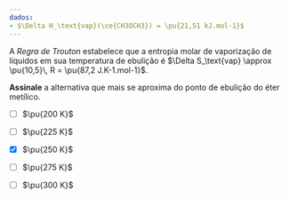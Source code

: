 ```yaml
---
dados:
- $\Delta H_\text{vap}(\ce{CH3OCH3}) = \pu{21,51 kJ.mol-1}$
---
```

A *Regra de Trouton* estabelece que a entropia molar de vaporização de líquidos em sua temperatura de ebulição é $\Delta S_\text{vap} \approx \pu{10,5}\, R = \pu{87,2 J.K-1.mol-1}$.

**Assinale** a alternativa que mais se aproxima do ponto de ebulição do éter metílico.

- [ ] $\pu{200 K}$
- [ ] $\pu{225 K}$
- [x] $\pu{250 K}$
- [ ] $\pu{275 K}$
- [ ] $\pu{300 K}$


